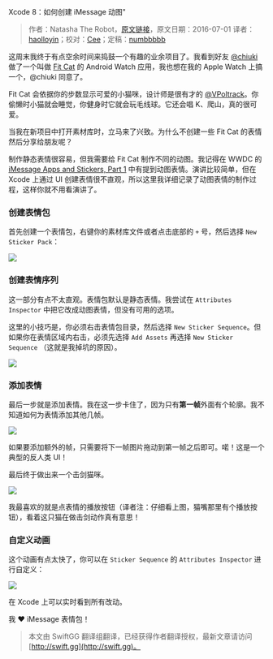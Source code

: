 Xcode 8：如何创建 iMessage 动图"

> 作者：Natasha The Robot，[原文链接](https://www.natashatherobot.com/xcode-8-create-an-animated-imessage-sticker/)，原文日期：2016-07-01
> 译者：[haolloyin](https://github.com/haolloyin)；校对：[Cee](https://github.com/Cee)；定稿：[numbbbbb](http://numbbbbb.com/)
  









这周末我终于有点空余时间来捣鼓一个有趣的业余项目了。我看到好友 [@chiuki](https://twitter.com/chiuki) 做了一个叫做 [Fit Cat](https://play.google.com/store/apps/details?id=com.sqisland.fitcat&hl=en) 的 Android Watch 应用，我也想在我的 Apple Watch 上搞一个，@chiuki 同意了。

Fit Cat 会依据你的步数显示可爱的小猫咪，设计师是很有才的 [@VPoltrack](https://twitter.com/VPoltrack)。你偷懒时小猫就会睡觉，你健身时它就会玩毛线球。它还会唱 K、爬山，真的很可爱。

当我在新项目中打开素材库时，立马来了兴致。为什么不创建一些 Fit Cat 的表情然后分享给朋友呢？



制作静态表情很容易，但我需要给 Fit Cat 制作不同的动图。我记得在 WWDC 的 [iMessage Apps and Stickers, Part 1](https://developer.apple.com/videos/play/wwdc2016/204/) 中有提到动图表情。演讲比较简单，但在 Xcode 上通过 UI 创建表情很不直观，所以这里我详细记录了动图表情的制作过程，这样你就不用看演讲了。

### 创建表情包

首先创建一个表情包，右键你的素材库文件或者点击底部的 `+` 号，然后选择 `New Sticker Pack`：

![](https://www.natashatherobot.com/wp-content/uploads/Screen_Shot_2016-07-01_at_11_20_15_AM-768x930.png)

### 创建表情序列

这一部分有点不太直观。表情包默认是静态表情。我尝试在 `Attributes Inspector` 中把它改成动图表情，但没有可用的选项。

这里的小技巧是，你必须右击表情包目录，然后选择 `New Sticker Sequence`。但如果你在表情区域内右击，必须先选择 `Add Assets` 再选择 `New Sticker Sequence` （这就是我掉坑的原因）。

![](https://www.natashatherobot.com/wp-content/uploads/Screen-Shot-2016-07-01-at-11.31.21-AM-246x300.png)

### 添加表情

最后一步就是添加表情。我在这一步卡住了，因为只有**第一帧**外面有个轮廓。我不知道如何为表情添加其他几帧。

![](https://www.natashatherobot.com/wp-content/uploads/Screen_Shot_2016-07-01_at_11_37_06_AM-768x610.png)

如果要添加额外的帧，只需要将下一帧图片拖动到第一帧之后即可。喏！这是一个典型的反人类 UI！

最后终于做出来一个击剑猫咪。

![](https://www.natashatherobot.com/wp-content/uploads/Screen-Shot-2016-07-01-at-11.40.35-AM-768x655.png)

我最喜欢的就是点表情的播放按钮（译者注：仔细看上图，猫嘴那里有个播放按钮），看着这只猫在做击剑动作真有意思！

### 自定义动画

这个动画有点太快了，你可以在 `Sticker Sequence` 的 `Attributes Inspector` 进行自定义：

![](https://www.natashatherobot.com/wp-content/uploads/Assets_xcassets-768x496.png)

在 Xcode 上可以实时看到所有改动。

我 ❤ iMessage 表情包！
> 本文由 SwiftGG 翻译组翻译，已经获得作者翻译授权，最新文章请访问 [http://swift.gg](http://swift.gg)。